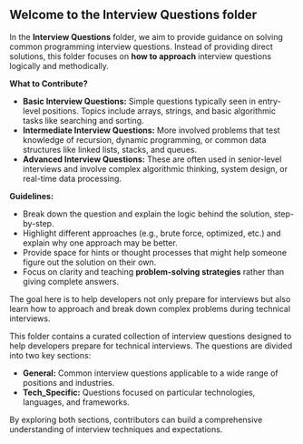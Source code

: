 ## Welcome to the Interview Questions folder
In the **Interview Questions** folder, we aim to provide guidance on solving common programming interview questions.  Instead of providing direct solutions, this folder focuses on **how to approach** interview questions logically and methodically.

**What to Contribute?**
- **Basic Interview Questions:** Simple questions typically seen in entry-level positions.  Topics include arrays, strings, and basic algorithmic tasks like searching and sorting.
- **Intermediate Interview Questions:** More involved problems that test knowledge of recursion, dynamic programming, or common data structures like linked lists, stacks, and queues.
- **Advanced Interview Questions:** These are often used in senior-level interviews and involve complex algorithmic thinking, system design, or real-time data processing.

**Guidelines:**
- Break down the question and explain the logic behind the solution, step-by-step.
- Highlight different approaches (e.g., brute force, optimized, etc.) and explain why one approach may be better.
- Provide space for hints or thought processes that might help someone figure out the solution on their own.
- Focus on clarity and teaching **problem-solving strategies** rather than giving complete answers.

The goal here is to help developers not only prepare for interviews but also learn how to approach and break down complex problems during technical interviews.

This folder contains a curated collection of interview questions designed to help developers prepare for technical interviews.  The questions are divided into two key sections:
- **General:** Common interview questions applicable to a wide range of positions and industries.
- **Tech_Specific:** Questions focused on particular technologies, languages, and frameworks.

By exploring both sections, contributors can build a comprehensive understanding of interview techniques and expectations.
